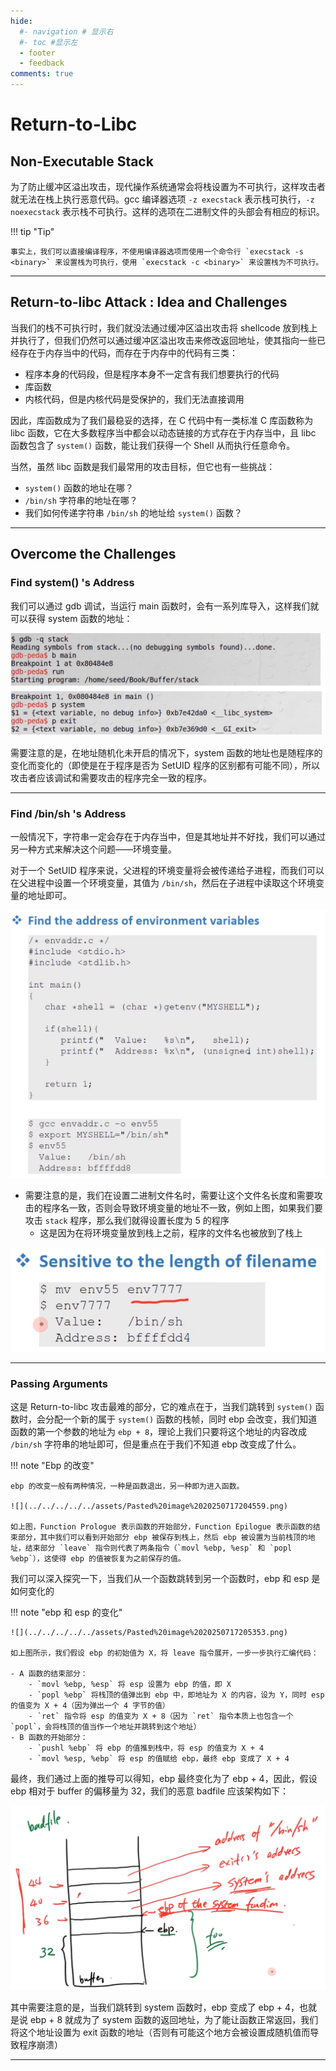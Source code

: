 ```yaml
---
hide:
  #- navigation # 显示右
  #- toc #显示左
  - footer
  - feedback
comments: true
---  
```


# Return-to-Libc

## Non-Executable Stack

为了防止缓冲区溢出攻击，现代操作系统通常会将栈设置为不可执行，这样攻击者就无法在栈上执行恶意代码。gcc 编译器选项 `-z execstack` 表示栈可执行，`-z noexecstack` 表示栈不可执行。这样的选项在二进制文件的头部会有相应的标识。

!!! tip "Tip"

	事实上，我们可以直接编译程序，不使用编译器选项而使用一个命令行 `execstack -s <binary>` 来设置栈为可执行，使用 `execstack -c <binary>` 来设置栈为不可执行。
***
## Return-to-libc Attack : Idea and Challenges

当我们的栈不可执行时，我们就没法通过缓冲区溢出攻击将 shellcode 放到栈上并执行了，但我们仍然可以通过缓冲区溢出攻击来修改返回地址，使其指向一些已经存在于内存当中的代码，而存在于内存中的代码有三类：

- 程序本身的代码段，但是程序本身不一定含有我们想要执行的代码
- 库函数
- 内核代码，但是内核代码是受保护的，我们无法直接调用

因此，库函数成为了我们最稳妥的选择，在 C 代码中有一类标准 C 库函数称为 libc 函数，它在大多数程序当中都会以动态链接的方式存在于内存当中，且 libc 函数包含了 `system()` 函数，能让我们获得一个 Shell 从而执行任意命令。

当然，虽然 libc 函数是我们最常用的攻击目标，但它也有一些挑战：

- `system()` 函数的地址在哪？
- `/bin/sh` 字符串的地址在哪？
- 我们如何传递字符串 `/bin/sh` 的地址给 `system()` 函数？
***
## Overcome the Challenges

### Find system() 's Address

我们可以通过 gdb 调试，当运行 main 函数时，会有一系列库导入，这样我们就可以获得 system 函数的地址：

![](../../../../../assets/Pasted%20image%2020250717202824.png)

需要注意的是，在地址随机化未开启的情况下，system 函数的地址也是随程序的变化而变化的（即使是在于程序是否为 SetUID 程序的区别都有可能不同），所以攻击者应该调试和需要攻击的程序完全一致的程序。
***
### Find /bin/sh 's Address

一般情况下，字符串一定会存在于内存当中，但是其地址并不好找，我们可以通过另一种方式来解决这个问题——环境变量。

对于一个 SetUID 程序来说，父进程的环境变量将会被传递给子进程，而我们可以在父进程中设置一个环境变量，其值为 `/bin/sh`，然后在子进程中读取这个环境变量的地址即可。

![](../../../../../assets/Pasted%20image%2020250717203525.png)

- 需要注意的是，我们在设置二进制文件名时，需要让这个文件名长度和需要攻击的程序名一致，否则会导致环境变量的地址不一致，例如上图，如果我们要攻击 `stack` 程序，那么我们就得设置长度为 5 的程序
	- 这是因为在将环境变量放到栈上之前，程序的文件名也被放到了栈上

![](../../../../../assets/Pasted%20image%2020250717203826.png)
***
### Passing Arguments

这是 Return-to-libc 攻击最难的部分，它的难点在于，当我们跳转到 `system()` 函数时，会分配一个新的属于 `system()` 函数的栈帧，同时 ebp 会改变，我们知道函数的第一个参数的地址为 `ebp + 8`，理论上我们只要将这个地址的内容改成 `/bin/sh` 字符串的地址即可，但是重点在于我们不知道 ebp 改变成了什么。

!!! note "Ebp 的改变"

	ebp 的改变一般有两种情况，一种是函数退出，另一种即为进入函数。
	
	![](../../../../../assets/Pasted%20image%2020250717204559.png)
	
	如上图，Function Prologue 表示函数的开始部分，Function Epilogue 表示函数的结束部分，其中我们可以看到开始部分 ebp 被保存到栈上，然后 ebp 被设置为当前栈顶的地址，结束部分 `leave` 指令则代表了两条指令（`movl %ebp, %esp` 和 `popl %ebp`），这使得 ebp 的值被恢复为之前保存的值。

我们可以深入探究一下，当我们从一个函数跳转到另一个函数时，ebp 和 esp 是如何变化的

!!! note "ebp 和 esp 的变化"

	![](../../../../../assets/Pasted%20image%2020250717205353.png)
	
	如上图所示，我们假设 ebp 的初始值为 X，将 leave 指令展开，一步一步执行汇编代码：
	
	- A 函数的结束部分：
		- `movl %ebp, %esp` 将 esp 设置为 ebp 的值，即 X
		- `popl %ebp` 将栈顶的值弹出到 ebp 中，即地址为 X 的内容，设为 Y，同时 esp 的值变为 X + 4（因为弹出一个 4 字节的值）
		- `ret` 指令将 esp 的值变为 X + 8（因为 `ret` 指令本质上也包含一个 `popl`，会将栈顶的值当作一个地址并跳转到这个地址）
	- B 函数的开始部分：
		- `pushl %ebp` 将 ebp 的值推到栈中，将 esp 的值变为 X + 4
		- `movl %esp, %ebp` 将 esp 的值赋给 ebp，最终 ebp 变成了 X + 4

最终，我们通过上面的推导可以得知，ebp 最终变化为了 ebp + 4，因此，假设 ebp 相对于 buffer 的偏移量为 32，我们的恶意 badfile 应该架构如下：

![](../../../../../assets/Pasted%20image%2020250717210546.png)

其中需要注意的是，当我们跳转到 system 函数时，ebp 变成了 ebp + 4，也就是说 ebp + 8 就成为了 system 函数的返回地址，为了能让函数正常返回，我们将这个地址设置为 exit 函数的地址（否则有可能这个地方会被设置成随机值而导致程序崩溃）
***









